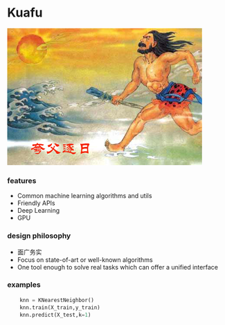 # Kuafu

![Kuafu](logo/kuafu.jpg)

### features
- Common machine learning algorithms and utils
- Friendly APIs
- Deep Learning
- GPU

### design philosophy 
- 面广务实
- Focus on state-of-art or well-known algorithms
- One tool enough to solve real tasks which can offer a unified interface


### examples

```python
	knn = KNearestNeighbor()
	knn.train(X_train,y_train)
	knn.predict(X_test,k=1)
```


